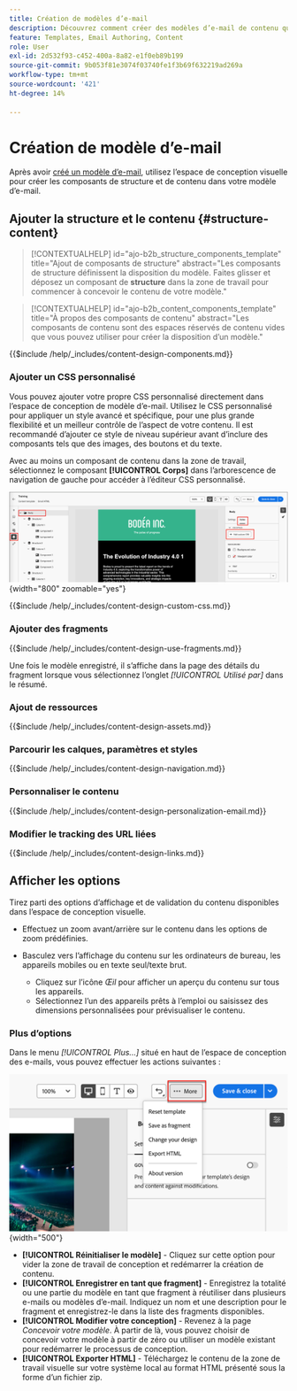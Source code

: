 ```yaml
---
title: Création de modèles d’e-mail
description: Découvrez comment créer des modèles d’e-mail de contenu qui peuvent être utilisés pour les e-mails de parcours de compte afin de réutiliser vos conceptions facilement et efficacement.
feature: Templates, Email Authoring, Content
role: User
exl-id: 2d532f93-c452-400a-8a82-e1f0eb89b199
source-git-commit: 9b053f81e3074f03740fe1f3b69f632219ad269a
workflow-type: tm+mt
source-wordcount: '421'
ht-degree: 14%

---
```


# Création de modèle d’e-mail

Après avoir [créé un modèle d’e-mail](./email-templates.md#create-an-email-template), utilisez l’espace de conception visuelle pour créer les composants de structure et de contenu dans votre modèle d’e-mail.

## Ajouter la structure et le contenu {#structure-content}

>[!CONTEXTUALHELP]
>id="ajo-b2b_structure_components_template"
>title="Ajout de composants de structure"
>abstract="Les composants de structure définissent la disposition du modèle. Faites glisser et déposez un composant de **structure** dans la zone de travail pour commencer à concevoir le contenu de votre modèle."

>[!CONTEXTUALHELP]
>id="ajo-b2b_content_components_template"
>title="À propos des composants de contenu"
>abstract="Les composants de contenu sont des espaces réservés de contenu vides que vous pouvez utiliser pour créer la disposition d’un modèle."

{{$include /help/_includes/content-design-components.md}}

### Ajouter un CSS personnalisé

Vous pouvez ajouter votre propre CSS personnalisé directement dans l’espace de conception de modèle d’e-mail. Utilisez le CSS personnalisé pour appliquer un style avancé et spécifique, pour une plus grande flexibilité et un meilleur contrôle de l’aspect de votre contenu. Il est recommandé d’ajouter ce style de niveau supérieur avant d’inclure des composants tels que des images, des boutons et du texte.

Avec au moins un composant de contenu dans la zone de travail, sélectionnez le composant **[!UICONTROL Corps]** dans l’arborescence de navigation de gauche pour accéder à l’éditeur CSS personnalisé.

![Accès aux styles de corps](./assets/email-template-body-styles.png){width="800" zoomable="yes"}

{{$include /help/_includes/content-design-custom-css.md}}

### Ajouter des fragments

{{$include /help/_includes/content-design-use-fragments.md}}

Une fois le modèle enregistré, il s’affiche dans la page des détails du fragment lorsque vous sélectionnez l’onglet _[!UICONTROL Utilisé par]_ dans le résumé.

### Ajout de ressources

{{$include /help/_includes/content-design-assets.md}}

### Parcourir les calques, paramètres et styles

{{$include /help/_includes/content-design-navigation.md}}

### Personnaliser le contenu

{{$include /help/_includes/content-design-personalization-email.md}}

### Modifier le tracking des URL liées

{{$include /help/_includes/content-design-links.md}}

## Afficher les options

Tirez parti des options d’affichage et de validation du contenu disponibles dans l’espace de conception visuelle.

* Effectuez un zoom avant/arrière sur le contenu dans les options de zoom prédéfinies.

* Basculez vers l’affichage du contenu sur les ordinateurs de bureau, les appareils mobiles ou en texte seul/texte brut.
   * Cliquez sur l’icône _Œil_ pour afficher un aperçu du contenu sur tous les appareils.
   * Sélectionnez l’un des appareils prêts à l’emploi ou saisissez des dimensions personnalisées pour prévisualiser le contenu.

### Plus d’options

Dans le menu _[!UICONTROL Plus...]_ situé en haut de l’espace de conception des e-mails, vous pouvez effectuer les actions suivantes :

![Cliquez sur Plus pour accéder aux actions du modèle](./assets/visual-designer-more-menu.png){width="500"}

* **[!UICONTROL Réinitialiser le modèle]** - Cliquez sur cette option pour vider la zone de travail de conception et redémarrer la création de contenu.
* **[!UICONTROL Enregistrer en tant que fragment]** - Enregistrez la totalité ou une partie du modèle en tant que fragment à réutiliser dans plusieurs e-mails ou modèles d’e-mail. Indiquez un nom et une description pour le fragment et enregistrez-le dans la liste des fragments disponibles.
* **[!UICONTROL Modifier votre conception]** - Revenez à la page _Concevoir votre modèle_. À partir de là, vous pouvez choisir de concevoir votre modèle à partir de zéro ou utiliser un modèle existant pour redémarrer le processus de conception.
* **[!UICONTROL Exporter HTML]** - Téléchargez le contenu de la zone de travail visuelle sur votre système local au format HTML présenté sous la forme d’un fichier zip.
